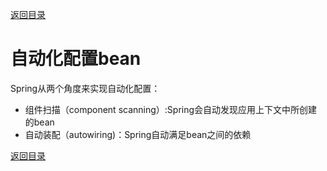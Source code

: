 [返回目录](/README.md)

# 自动化配置bean

Spring从两个角度来实现自动化配置：

* 组件扫描（component scanning）:Spring会自动发现应用上下文中所创建的bean
* 自动装配（autowiring\)：Spring自动满足bean之间的依赖

[返回目录](/README.md)

